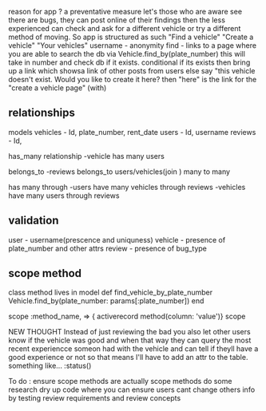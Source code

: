 
reason for app ?
a preventative measure
let's those who are aware see there are bugs, they can post online of their findings then the less experienced can check and ask for a different vehicle or try a different method of moving. So app is structured as such
"Find a vehicle" "Create a vehicle" "Your vehicles"
username - anonymity
find - links to a page where you are able to search the db via Vehicle.find_by(plate_number) this will take in number and check db if it exists. conditional 
if its exists then bring up a link which showsa link of other posts from users else say "this vehicle doesn't exist. Would you like to create it here? then "here" is the link for the "create a vehicle page" (with)

relationships
----------------

models 
vehicles - Id, plate_number, rent_date
users - Id, username
reviews - Id, 

has_many relationship
-vehicle has many users

belongs_to 
-reviews belongs_to users/vehicles(join
) many to many

has many through
-users have many vehicles through reviews
-vehicles have many users through reviews

validation
-----------
user - username(prescence and uniquness)
vehicle - presence of plate_number and other attrs
review - presence of bug_type

scope method
-------------
class method
lives in model
 def find_vehicle_by_plate_number
 Vehicle.find_by(plate_number: params[:plate_number])
 end

 scope :method_name, => { activerecord method(column: 'value')}
 scope 

 NEW THOUGHT 
 Instead of just reviewing the bad you also let other users know if the vehicle was good and when that way they can query the most recent experiencce someon had with the vehicle and can tell if theyll have a good experience or not so that means I'll have to add an attr to the table. something like... :status()

 To do :
 ensure scope methods are actually scope methods do some research
 dry up code where you can
 ensure users cant change others info by testing
 review requirements and review concepts
 